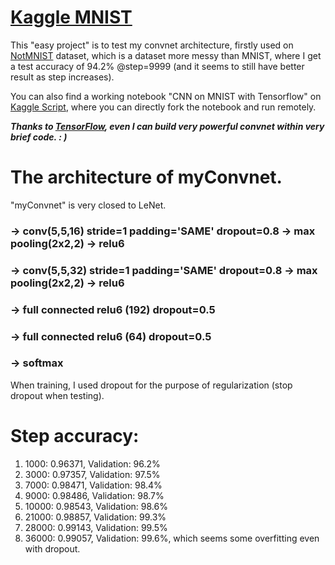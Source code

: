 # [Kaggle MNIST](https://www.kaggle.com/c/digit-recognizer)

This "easy project" is to test my convnet architecture, firstly used on [NotMNIST](http://yaroslavvb.blogspot.fr/2011/09/notmnist-dataset.html) dataset, which is a dataset more messy than MNIST, where I get a test accuracy of 94.2% @step=9999 (and it seems to still have better result as step increases).

You can also find a working notebook "CNN on MNIST with Tensorflow" on [Kaggle Script](https://www.kaggle.com/jianchengyang/digit-recognizer/cnn-on-mnist-with-tensorflow), where you can directly fork the notebook and run remotely.

***Thanks to [TensorFlow](http://www.TensorFlow.org), even I can build very powerful convnet within very brief code. : )***

# The architecture of myConvnet.
"myConvnet" is very closed to LeNet.
### -> conv(5,5,16) stride=1 padding='SAME' dropout=0.8 -> max pooling(2x2,2) -> relu6
### -> conv(5,5,32) stride=1 padding='SAME' dropout=0.8 -> max pooling(2x2,2) -> relu6
### -> full connected relu6 (192) dropout=0.5
### -> full connected relu6 (64) dropout=0.5
### -> softmax

When training, I used dropout for the purpose of regularization (stop dropout when testing).

# Step accuracy:
1. 1000: 0.96371, Validation: 96.2%
2. 3000: 0.97357, Validation: 97.5%
3. 7000: 0.98471, Validation: 98.4%
4. 9000: 0.98486, Validation: 98.7%
5. 10000: 0.98543, Validation: 98.6%
6. 21000: 0.98857, Validation: 99.3%
7. 28000: 0.99143, Validation: 99.5%
8. 36000: 0.99057, Validation: 99.6%, which seems some overfitting even with dropout.
